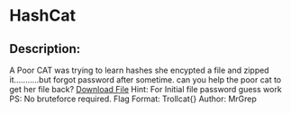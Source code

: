 
# HashCat
## Description:
A Poor CAT was trying to learn hashes she encypted a file and zipped it...........but forgot password after sometime.
can you help the poor cat to get her file back?
[Download File](https://drive.google.com/file/d/1ur2Zem90RwzqP2qXk9_Qn8bInuJiKWUg/view?usp=sharing)
Hint: For Initial file password guess work
PS: No bruteforce required.
Flag Format: Trollcat{}
Author: MrGrep

